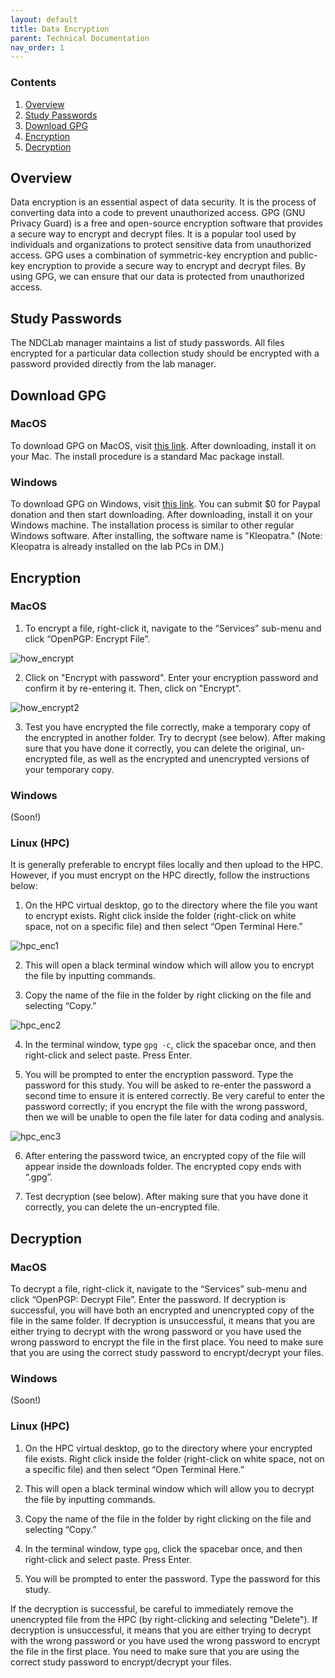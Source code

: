 ```yaml
---
layout: default
title: Data Encryption
parent: Technical Documentation
nav_order: 1
---
```


### Contents
1. [Overview](#overview)
2. [Study Passwords](#study-passwords)
3. [Download GPG](#download-gpg)
4. [Encryption](#encryption)
5. [Decryption](#decryption)

## Overview

Data encryption is an essential aspect of data security. It is the process of converting data into a code to prevent unauthorized access. GPG (GNU Privacy Guard) is a free and open-source encryption software that provides a secure way to encrypt and decrypt files. It is a popular tool used by individuals and organizations to protect sensitive data from unauthorized access. GPG uses a combination of symmetric-key encryption and public-key encryption to provide a secure way to encrypt and decrypt files. By using GPG, we can ensure that our data is protected from unauthorized access.


## Study Passwords

The NDCLab manager maintains a list of study passwords. All files encrypted for a particular data collection study should be encrypted with a password provided directly from the lab manager.


## Download GPG 

### MacOS
To download GPG on MacOS, visit [this link](https://gpgtools.org/). After downloading, install it on your Mac. The install procedure is a standard Mac package install.

### Windows
To download GPG on Windows, visit [this link](https://www.gpg4win.org/get-gpg4win.html). You can submit $0 for Paypal donation and then start downloading. After downloading, install it on your Windows machine. The installation process is similar to other regular Windows software. After installing, the software name is "Kleopatra." (Note: Kleopatra is already installed on the lab PCs in DM.)


## Encryption

### MacOS

1. To encrypt a file, right-click it, navigate to the “Services” sub-menu and click “OpenPGP: Encrypt File”.

![how_encrypt](https://raw.githubusercontent.com/NDCLab/wiki/main/docs/_assets/technical/how_encrypt.png)

2. Click on "Encrypt with password". Enter your encryption password and confirm it by re-entering it. Then, click on "Encrypt".

![how_encrypt2](https://raw.githubusercontent.com/NDCLab/wiki/main/docs/_assets/technical/how_encrypt2.png)

3. Test you have encrypted the file correctly, make a temporary copy of the encrypted in another folder. Try to decrypt (see below). After making sure that you have done it correctly, you can delete the original, un-encrypted file, as well as the encrypted and unencrypted versions of your temporary copy. 

### Windows

(Soon!)

### Linux (HPC)

It is generally preferable to encrypt files locally and then upload to the HPC. However, if you must encrypt on the HPC directly, follow the instructions below:

1. On the HPC virtual desktop, go to the directory where the file you want to encrypt exists. Right click inside the folder (right-click on white space, not on a specific file) and then select “Open Terminal Here.”

![hpc_enc1](https://raw.githubusercontent.com/NDCLab/wiki/main/docs/_assets/technical/hpc_enc1.png)

2. This will open a black terminal window which will allow you to encrypt the file by inputting commands.

3. Copy the name of the file in the folder by right clicking on the file and selecting “Copy.”

![hpc_enc2](https://raw.githubusercontent.com/NDCLab/wiki/main/docs/_assets/technical/hpc_enc2.png)

4. In the terminal window, type `gpg -c`, click the spacebar once, and then right-click and select paste. Press Enter.

5. You will be prompted to enter the encryption password. Type the password for this study. You will be asked to re-enter the password a second time to ensure it is entered correctly. Be very careful to enter the password correctly; if you encrypt the file with the wrong password, then we will be unable to open the file later for data coding and analysis.

![hpc_enc3](https://raw.githubusercontent.com/NDCLab/wiki/main/docs/_assets/technical/hpc_enc3.png)

6. After entering the password twice, an encrypted copy of the file will appear inside the downloads folder. The encrypted copy ends with “.gpg”.

7. Test decryption (see below). After making sure that you have done it correctly, you can delete the un-encrypted file. 


## Decryption

### MacOS

To decrypt a file, right-click it, navigate to the “Services” sub-menu and click “OpenPGP: Decrypt File”. Enter the password. If decryption is successful, you will have both an encrypted and unencrypted copy of the file in the same folder. If decryption is unsuccessful, it means that you are either trying to decrypt with the wrong password or you have used the wrong password to encrypt the file in the first place. You need to make sure that you are using the correct study password to encrypt/decrypt your files.

### Windows

(Soon!)

### Linux (HPC)

1. On the HPC virtual desktop, go to the directory where your encrypted file exists. Right click inside the folder (right-click on white space, not on a specific file) and then select “Open Terminal Here.”

2. This will open a black terminal window which will allow you to decrypt the file by inputting commands.

3. Copy the name of the file in the folder by right clicking on the file and selecting “Copy.”

4. In the terminal window, type `gpg`, click the spacebar once, and then right-click and select paste. Press Enter.

5. You will be prompted to enter the password. Type the password for this study. 

If the decryption is successful, be careful to immediately remove the unencrypted file from the HPC (by right-clicking and selecting "Delete").  If decryption is unsuccessful, it means that you are either trying to decrypt with the wrong password or you have used the wrong password to encrypt the file in the first place. You need to make sure that you are using the correct study password to encrypt/decrypt your files.
